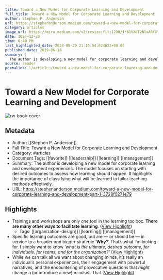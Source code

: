 ```yaml
---
title: Toward a New Model for Corporate Learning and Development
full_title: Toward a New Model for Corporate Learning and Development
author: Stephen P. Anderson
url: https://stephenanderson.medium.com/toward-a-new-model-for-corporate-learning-and-development-part-1-3729f0271e79
category: articles
image_url: https://miro.medium.com/v2/resize:fit:1200/1*61VXdT2NlxARfXYeuGYy9g.jpeg
date: 2024-12-29
time: 6:40 PM
last_highlighted_date: 2024-05-29 21:15:54.624623+00:00
published_date: 2019-06-18
summary: |
  The author is developing a new model for corporate learning and development experiences. The model focuses on starting with desired outcomes to assess how learning should happen. It highlights the importance of classifying what will be learned to tailor teaching methods effectively.
source: reader
permalink: l/articles/toward-a-new-model-for-corporate-learning-and-development
---
```

# Toward a New Model for Corporate Learning and Development

![rw-book-cover](https://miro.medium.com/v2/resize:fit:1200/1*61VXdT2NlxARfXYeuGYy9g.jpeg)

## Metadata
- Author: [[Stephen P. Anderson]]
- Full Title: Toward a New Model for Corporate Learning and Development
- Category: #articles
- Document Tags: [[favorite]] [[leadership]] [[learning]] [[management]] 
- Summary: The author is developing a new model for corporate learning and development experiences. The model focuses on starting with desired outcomes to assess how learning should happen. It highlights the importance of classifying what will be learned to tailor teaching methods effectively.
- URL: https://stephenanderson.medium.com/toward-a-new-model-for-corporate-learning-and-development-part-1-3729f0271e79

## Highlights
- Trainings and workshops are only *one* tool in the learning toolbox. **There are many other ways to facilitate learning**. ([View Highlight](https://read.readwise.io/read/01hz1zatr8218f62959y77vwxg))
    - Tags: [[organization-design]] [[learning]] [[management]] 
- Specific learning outcomes are good, but are — or should be — in service to a broader and bigger strategic ‘**Why**?’ That’s what I’m looking for. I simply want to know ‘*what is the ultimate, desired outcome, for individuals, for teams, and for the organization?’* ([View Highlight](https://read.readwise.io/read/01hz1zb7b92bkg35kta2nc970y))
- While we can talk all we want about changing minds, it’s really an individual’s personal experiences, their engagement with powerful narratives, and the encountering of provocative questions that *might* change a (or introduce a new) mindset. That ([View Highlight](https://read.readwise.io/read/01hz1zfznssx3w245v2f55gbdm))


